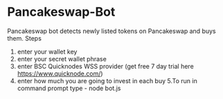 # Pancakeswap-Bot
Pancakeswap bot detects newly listed tokens on Pancakeswap and buys them.
Steps
1. enter your wallet key
2. enter your secret wallet phrase
3. enter BSC Quicknodes WSS provider (get free 7 day trial here https://www.quicknode.com/)
4. enter how much you are going to invest in each buy
5.To run in command prompt type - node bot.js
